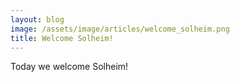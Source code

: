 ```yaml
---
layout: blog
image: /assets/image/articles/welcome_solheim.png
title: Welcome Solheim!
---
```

Today we welcome Solheim!
